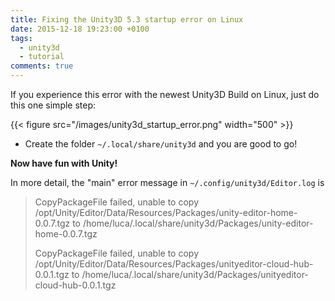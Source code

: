 ```yaml
---
title: Fixing the Unity3D 5.3 startup error on Linux
date: 2015-12-18 19:23:00 +0100
tags:
  - unity3d
  - tutorial
comments: true
---
```


If you experience this error with the newest Unity3D Build on Linux, just do this one simple step:

{{< figure src="/images/unity3d_startup_error.png" width="500" >}}

- Create the folder `~/.local/share/unity3d` and you are good to go!

__Now have fun with Unity!__

In more detail, the "main" error message in `~/.config/unity3d/Editor.log` is

> CopyPackageFile failed, unable to copy /opt/Unity/Editor/Data/Resources/Packages/unity-editor-home-0.0.7.tgz to /home/luca/.local/share/unity3d/Packages/unity-editor-home-0.0.7.tgz
>
> CopyPackageFile failed, unable to copy /opt/Unity/Editor/Data/Resources/Packages/unityeditor-cloud-hub-0.0.1.tgz to /home/luca/.local/share/unity3d/Packages/unityeditor-cloud-hub-0.0.1.tgz
